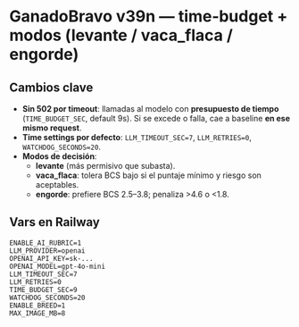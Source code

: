 # GanadoBravo v39n — time‑budget + modos (levante / vaca_flaca / engorde)

## Cambios clave
- **Sin 502 por timeout**: llamadas al modelo con **presupuesto de tiempo** (`TIME_BUDGET_SEC`, default 9s). Si se excede o falla, cae a baseline **en ese mismo request**.
- **Time settings por defecto**: `LLM_TIMEOUT_SEC=7`, `LLM_RETRIES=0`, `WATCHDOG_SECONDS=20`.
- **Modos de decisión**:
  - **levante** (más permisivo que subasta).
  - **vaca_flaca**: tolera BCS bajo si el puntaje mínimo y riesgo son aceptables.
  - **engorde**: prefiere BCS 2.5–3.8; penaliza >4.6 o <1.8.

## Vars en Railway
```
ENABLE_AI_RUBRIC=1
LLM_PROVIDER=openai
OPENAI_API_KEY=sk-...
OPENAI_MODEL=gpt-4o-mini
LLM_TIMEOUT_SEC=7
LLM_RETRIES=0
TIME_BUDGET_SEC=9
WATCHDOG_SECONDS=20
ENABLE_BREED=1
MAX_IMAGE_MB=8
```
